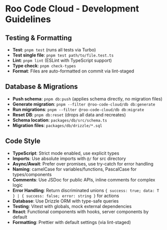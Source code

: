 # Roo Code Cloud - Development Guidelines

## Testing & Formatting

- **Test**: `pnpm test` (runs all tests via Turbo)
- **Test single file**: `pnpm test path/to/file.test.ts`
- **Lint**: `pnpm lint` (ESLint with TypeScript support)
- **Type check**: `pnpm check-types`
- **Format**: Files are auto-formatted on commit via lint-staged

## Database & Migrations

- **Push schema**: `pnpm db:push` (applies schema directly, no migration files)
- **Generate migration**: `pnpm --filter @roo-code-cloud/db db:generate`
- **Run migrations**: `pnpm --filter @roo-code-cloud/db db:migrate`
- **Reset DB**: `pnpm db:reset` (drops all data and recreates)
- **Schema location**: `packages/db/src/schema.ts`
- **Migration files**: `packages/db/drizzle/*.sql`

## Code Style

- **TypeScript**: Strict mode enabled, use explicit types
- **Imports**: Use absolute imports with `@/` for src directory
- **Async/Await**: Prefer over promises, use try-catch for error handling
- **Naming**: camelCase for variables/functions, PascalCase for types/components
- **Comments**: Use JSDoc for public APIs, inline comments for complex logic
- **Error Handling**: Return discriminated unions `{ success: true; data: T } | { success: false; error: string }` for actions
- **Database**: Use Drizzle ORM with type-safe queries
- **Testing**: Vitest with globals, mock external dependencies
- **React**: Functional components with hooks, server components by default
- **Formatting**: Prettier with default settings (via lint-staged)
